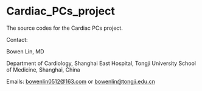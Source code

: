 # Cardiac_PCs_project
The source codes for the Cardiac PCs project.


Contact: 

Bowen Lin, MD

Department of Cardiology, Shanghai East Hospital, Tongji University School of Medicine, Shanghai, China

Emails: bowenlin0512@163.com or bowenlin@tongji.edu.cn

